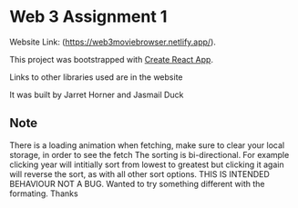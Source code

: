 # Web 3 Assignment 1

Website Link: (https://web3moviebrowser.netlify.app/).

This project was bootstrapped with [Create React App](https://github.com/facebook/create-react-app).

Links to other libraries used are in the website

It was built by Jarret Horner and Jasmail Duck

## Note

There is a loading animation when fetching, make sure to clear your local storage, in order to see the fetch
The sorting is bi-directional. For example clicking year will intitially sort from lowest to greatest but clicking it again will reverse the sort, as with all other sort options. THIS IS INTENDED BEHAVIOUR NOT A BUG. Wanted to try something different with the formating. Thanks
